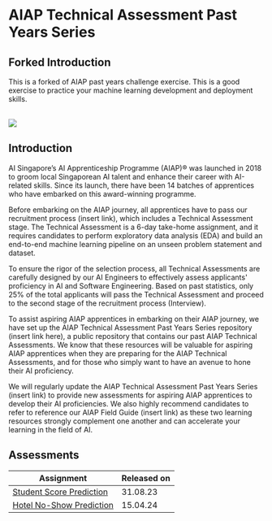 # AIAP Technical Assessment Past Years Series

## Forked Introduction
This is a forked of AIAP past years challenge exercise. This is a good exercise to practice your machine learning development and deployment skills.

<br />

<img src = "imgs/AIAP-Banner.png">


## Introduction

AI Singapore’s AI Apprenticeship Programme (AIAP)® was launched in 2018 to groom local Singaporean AI talent and enhance their career with AI-related skills. Since its launch, there have been 14 batches of apprentices who have embarked on this award-winning programme.

Before embarking on the AIAP journey, all apprentices have to pass our recruitment process (insert link), which includes a Technical Assessment stage. The Technical Assessment is a 6-day take-home assignment, and it requires candidates to perform exploratory data analysis (EDA) and build an end-to-end machine learning pipeline on an unseen problem statement and dataset.

To ensure the rigor of the selection process, all Technical Assessments are carefully designed by our AI Engineers to effectively assess applicants' proficiency in AI and Software Engineering. Based on past statistics, only 25% of the total applicants will pass the Technical Assessment and proceed to the second stage of the recruitment process (Interview).

To assist aspiring AIAP apprentices in embarking on their AIAP journey, we have set up the AIAP Technical Assessment Past Years Series repository (insert link here), a public repository that contains our past AIAP Technical Assessments. We know that these resources will be valuable for aspiring AIAP apprentices when they are preparing for the AIAP Technical Assessments, and for those who simply want to have an avenue to hone their AI proficiency.

We will regularly update the AIAP Technical Assessment Past Years Series (insert link) to provide new assessments for aspiring AIAP apprentices to develop their AI proficiencies. We also highly recommend candidates to refer to reference our AIAP Field Guide (insert link) as these two learning resources strongly complement one another and can accelerate your learning in the field of AI.

## Assessments

| Assignment                                                                                                                                      | Released on |
| ----------------------------------------------------------------------------------------------------------------------------------------------- | ----------- |
| [Student Score Prediction](StudentScorePrediction/AIAP%20Technical%20Assessment%20Past%20Years%20Series%20-%20Student%20Score%20Prediction.pdf) | 31.08.23    |
| [Hotel No-Show Prediction](HotelNoShowPrediction/AIAP%20Technical%20Assessment%20Past%20Years%20Series%20-%20Hotel%20No-Show%20Prediction.pdf)  | 15.04.24    |
